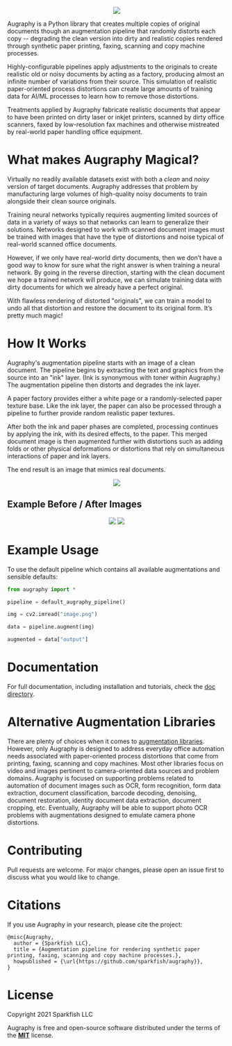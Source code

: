 <p align="center">
    <img src="https://user-images.githubusercontent.com/1108065/130455343-034d5a1a-c994-4cb5-81bf-d5c0ae341870.png" />
</p>

Augraphy is a Python library that creates multiple copies of original documents though an augmentation pipeline that randomly distorts each copy -- degrading the clean version into dirty and realistic copies rendered through synthetic paper printing, faxing, scanning and copy machine processes.

Highly-configurable pipelines apply adjustments to the originals to create realistic old or noisy documents by acting as a factory, producing almost an infinite number of variations from their source.  This simulation of realistic paper-oriented process distortions can create large amounts of training data for AI/ML processes to learn how to remove those distortions.

Treatments applied by Augraphy fabricate realistic documents that appear to have been printed on dirty laser or inkjet printers, scanned by dirty office scanners, faxed by low-resolution fax machines and otherwise mistreated by real-world paper handling office equipment.

# What makes Augraphy Magical?
Virtually no readily available datasets exist with both a _clean_ and _noisy_ version of target documents.  Augraphy addresses that problem by manufacturing large volumes of high-quality noisy documents to train alongside their clean source originals.

Training neural networks typically requires augmenting limited sources of data in a variety of ways so that networks can learn to generalize their solutions.  Networks designed to work with scanned document images must be trained with images that have the type of distortions and noise typical of real-world scanned office documents.

However, if we only have real-world dirty documents, then we don’t have a good way to know for sure what the right answer is when training a neural network.  By going in the reverse direction, starting with the clean document we hope a trained network will produce, we can simulate training data with dirty documents for which we already have a perfect original.

With flawless rendering of distorted "originals", we can train a model to undo all that distortion and restore the document to its original form.  It’s pretty much magic!

# How It Works
Augraphy's augmentation pipeline starts with an image of a clean document.  The pipeline begins by extracting the text and graphics from the source into an "ink" layer.  (Ink is synonymous with toner within Augraphy.)  The augmentation pipeline then distorts and degrades the ink layer.

A paper factory provides either a white page or a randomly-selected paper texture base.  Like the ink layer, the paper can also be processed through a pipeline to further provide random realistic paper textures.

After both the ink and paper phases are completed, processing continues by applying the ink, with its desired effects, to the paper.  This merged document image is then augmented further with distortions such as adding folds or other physical deformations or distortions that rely on simultaneous interactions of paper and ink layers.

The end result is an image that mimics real documents.

<p align="center" width="100%">
    <img src="images/Pipeline.png">
</p>

## Example Before / After Images
<p align="center" width="100%">
    <img src="images/AugraphyExampleInput.png">
    <img src="images/AugraphyExampleOutput.png">
</p>

# Example Usage
To use the default pipeline which contains all available augmentations and sensible defaults:

```python
from augraphy import *

pipeline = default_augraphy_pipeline()

img = cv2.imread("image.png")

data = pipeline.augment(img)

augmented = data["output"]
```

# Documentation
For full documentation, including installation and tutorials, check the [doc directory](https://github.com/sparkfish/augraphy/tree/dev/doc).

# Alternative Augmentation Libraries
There are plenty of choices when it comes to [augmentation libraries](https://github.com/AgaMiko/data-augmentation-review).  However, only Augraphy is designed to address everyday office automation needs associated with paper-oriented process distortions that come from printing, faxing, scanning and copy machines.  Most other libraries focus on video and images pertinent to camera-oriented data sources and problem domains.  Augraphy is focused on supporting problems related to automation of document images such as OCR, form recognition, form data extraction, document classification, barcode decoding, denoising, document restoration, identity document data extraction, document cropping, etc.  Eventually, Augraphy will be able to support photo OCR problems with augmentations designed to emulate camera phone distortions.

# Contributing
Pull requests are welcome. For major changes, please open an issue first to discuss what you would like to change.

# Citations
If you use Augraphy in your research, please cite the project:

```
@misc{Augraphy,
  author = {Sparkfish LLC},
  title = {Augmentation pipeline for rendering synthetic paper printing, faxing, scanning and copy machine processes.},
  howpublished = {\url{https://github.com/sparkfish/augraphy}},
}
```

# License
Copyright 2021 Sparkfish LLC

Augraphy is free and open-source software distributed under the terms of the [**MIT**](https://github.com/sparkfish/augraphy/blob/dev/LICENSE) license.
